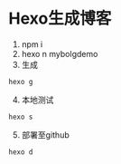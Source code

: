 # Hexo生成博客
1. npm i
2. hexo n mybolgdemo
3. 生成

```
hexo g
``` 
4. 本地测试

```
hexo s
``` 
5. 部署至github

```
hexo d
```